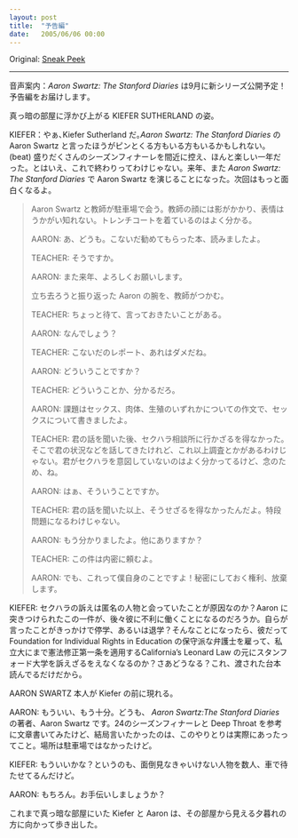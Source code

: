 ```yaml
---
layout: post
title:  "予告編"
date:   2005/06/06 00:00
---
```


Original: [Sneak Peek](http://www.aaronsw.com/weblog/sneakpeek)

----------

<!--
VOICEOVER: *Aaron Swartz: The Stanford Diaries* will return in
September. Here’s a sneak preview of what to expect next season.
-->
音声案内：*Aaron Swartz: The Stanford Diaries* は9月に新シリーズ公開予定！予告編をお届けします｡

<!--
KIEFER SUTHERLAND appears in a completely black room.
-->
真っ暗の部屋に浮かび上がる KIEFER SUTHERLAND の姿｡

<!--
KIEFER: Hi, I’m Kiefer Sutherland. You might know me better as Aaron
Swartz in *Aaron Swartz: The Stanford Diaries*. (beat) It’s been an
exciting year, culminating in a jam-packed season finale. But that’s not
all there is to the story. Next year, I again play Aaron Swartz in
*Aaron Swartz: The Stanford Diaries*, but this time there’s a whole lot
more to the story.
-->
KIEFER：やぁ､Kiefer Sutherland だ｡*Aaron Swartz: The Stanford Diaries* の Aaron
Swartz と言ったほうがピンとくる方もいる方もいるかもしれない。(beat) 盛りだくさんのシーズンフィナーレを間近に控え、ほんと楽しい一年だった。とはいえ、これで終わりってわけじゃない。来年、また *Aaron Swartz: The Stanford Diaries* で Aaron Swartz を演じることになった。次回はもっと面白くなるよ。

<!--
> AARON SWARTZ and UNSEEN TEACHER meet in a parking garage. Teacher
> stays in the shadows, face never revealed, although he or she is
> clearly wearing a trenchcoat.
>
> AARON: Oh, hey. I just wanted to tell you I read that book you
> recommended.
>
> TEACHER: Oh, good!
>
> AARON: Well, I guess I’ll see you next year.
>
> As Aaron turns to head away the teacher GRABS him by the arm.
>
> TEACHER: Wait, there’s something I need to tell you.
>
> AARON: Oh?
>
> TEACHER: I read your last paper, Aaron. That wasn’t appropriate.
>
> AARON: What do you mean?
>
> TEACHER: I think you know what I mean.
>
> AARON: The assignment was to write about sex, the body, or
> reproduction. I wrote about sex.
>
> TEACHER: Well, in the context of what you said to me, I had to take it
> to the sexual harrassment center. We just had a consult about it and
> it’s going in your file, but they’re not opening an investigation on
> you or anything. I’m sure you didn’t mean it as harrassment but I had
> to take it to them just to be safe.
>
> AARON: Oh. OK.
>
> TEACHER: I didn’t really have a choice, Aaron, given what you said.
> Don’t worry, you’re not in trouble or anything.
>
> AARON: I said OK. Is there anything more you can tell me?
>
> TEACHER: Well, it’s confidential.
>
> AARON: But it’s about me! I waive my confidentiality rights.
-->
> Aaron Swartz と教師が駐車場で会う。教師の顔には影がかかり、表情はうかがい知れない。トレンチコートを着ているのはよく分かる。
>
> AARON: あ、どうも。こないだ勧めてもらった本、読みましたよ。
>
> TEACHER: そうですか。
>
> AARON: また来年、よろしくお願いします。
>
> 立ち去ろうと振り返った Aaron の腕を、教師がつかむ。
>
> TEACHER: ちょっと待て、言っておきたいことがある。
>
> AARON: なんでしょう？
>
> TEACHER: こないだのレポート、あれはダメだね。
>
> AARON: どういうことですか？
>
> TEACHER: どういうことか、分かるだろ。
>
> AARON: 課題はセックス、肉体、生殖のいずれかについての作文で、セックスについて書きましたよ。
>
> TEACHER: 君の話を聞いた後、セクハラ相談所に行かざるを得なかった。そこで君の状況などを話してきたけれど、これ以上調査とかがあるわけじゃない。君がセクハラを意図していないのはよく分かってるけど、念のため、ね。
>
> AARON: はぁ、そういうことですか。
>
> TEACHER: 君の話を聞いた以上、そうせざるを得なかったんだよ。特段問題になるわけじゃない。
>
> AARON: もう分かりましたよ。他にありますか？
>
> TEACHER: この件は内密に頼むよ。
>
> AARON: でも、これって僕自身のことですよ！秘密にしておく権利、放棄します。

<!--
KIEFER: Was the sexual harrassment claim responsible for the meeting
with [unnamed authority figure]? Will this “file” open on Aaron cause
later misunderstandings to be seen in a negative light, causing Aaron to
be suspended or even expelled for the things he said, forcing him to
turn around and hire the right-wing Foundation for Individual Rights in
Education to sue Stanford University under California’s Leonard Law
which extends First Amendment protection to private universities? Who
knows? I just read the scripts they give me.
-->
KIEFER: セクハラの訴えは匿名の人物と会っていたことが原因なのか？Aaron に突きつけられたこの一件が、後々彼に不利に働くことになるのだろうか。自らが言ったことがきっかけで停学、あるいは退学？そんなことになったら、彼だって Foundation for Individual Rights in Education の保守派な弁護士を雇って、私立大にまで憲法修正第一条を適用するCalifornia’s Leonard Law の元にスタンフォード大学を訴えざるをえなくなるのか？さあどうなる？これ、渡された台本読んでるだけだから。

<!--
The actual AARON SWARTZ marches out in front of Kiefer.
-->
AARON SWARTZ 本人が Kiefer の前に現れる。

<!--
AARON: OK, that’s enough. Hi, I’m Aaron Swartz, author of *Aaron Swartz:
The Stanford Diaries*. Despite the 24 season finale and Deep Throat
references I’ve chosen to use in this post, I’d just like to let folks
out there know that this meeting actually did happen, although not in a
parking garage.
-->
AARON: もういい、もう十分。どうも、 *Aaron Swartz:The Stanford Diaries* の著者、Aaron Swartz です。24のシーズンフィナーレと Deep Throat を参考に文章書いてみたけど、結局言いたかったのは、このやりとりは実際にあったってこと。場所は駐車場ではなかったけど。

<!--
KIEFER: Are we done here because, uh, I’ve got some people in my trunk I
need to take care of.
-->
KIEFER: もういいかな？というのも、面倒見なきゃいけない人物を数人、車で待たせてるんだけど。 

<!--
AARON: Yeah, let me give you a hand with that.
-->
AARON: もちろん。お手伝いしましょうか？

<!--
Kiefer and Aaron walk off into the SUNSET that has just appeared in
their solid black room.
-->
これまで真っ暗な部屋にいた Kiefer と Aaron は、その部屋から見える夕暮れの方に向かって歩き出した。